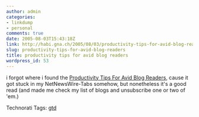 ```yaml
---
author: admin
categories:
- linkdump
- personal
comments: true
date: 2005-08-03T15:43:18Z
link: http://habi.gna.ch/2005/08/03/productivity-tips-for-avid-blog-readers/
slug: productivity-tips-for-avid-blog-readers
title: productivity tips for avid blog readers
wordpress_id: 53
---
```


i forgot where i found the [Productivity Tips For Avid Blog Readers](http://www.to-done.com/2005/07/productivity-tips-for-avid-blog-readers/), cause it got stuck in my NetNewsWire-Tabs somehow, but nonetheless it's a good read (and made me check my list of blogs and unsubscribe one or two of 'em.)





Technorati Tags: [gtd](http://technorati.com/tag/gtd)
